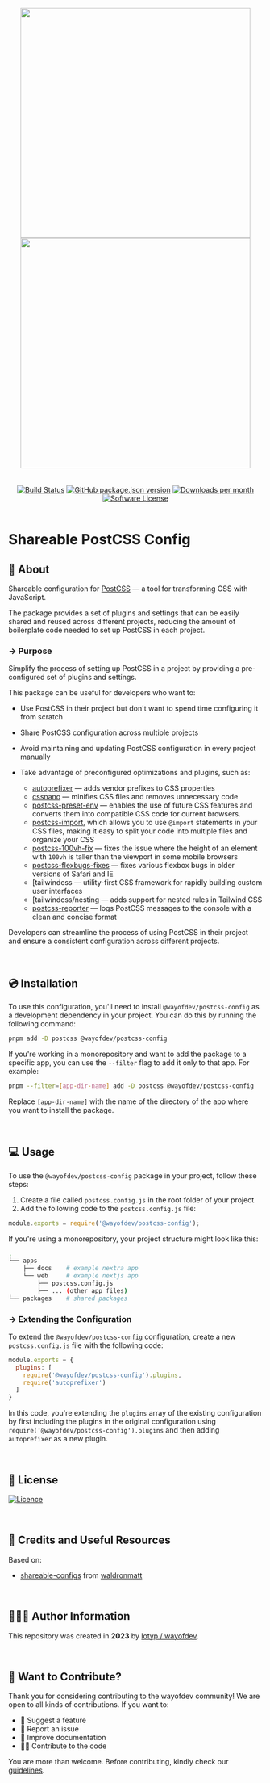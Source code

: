 <br>

<div align="center">
<img width="456" src="https://raw.githubusercontent.com/wayofdev/next-starter-tpl/master/assets/logo.gh-light-mode-only.png#gh-light-mode-only">
<img width="456" src="https://raw.githubusercontent.com/wayofdev/next-starter-tpl/master/assets/logo.gh-dark-mode-only.png#gh-dark-mode-only">
</div>


<br>

<br>

<div align="center">
<a href="https://actions-badge.atrox.dev/wayofdev/npm-shareable-configs/goto"><img alt="Build Status" src="https://img.shields.io/endpoint.svg?url=https%3A%2F%2Factions-badge.atrox.dev%2Fwayofdev%2Fnext-starter-tpl%2Fbadge&style=flat-square"/></a>
<a href="https://www.npmjs.com/package/@wayofdev/postcss-config"><img alt="GitHub package.json version" src="https://img.shields.io/npm/v/@wayofdev/postcss-config?style=flat-square"></a>
<a href="https://www.npmjs.com/package/@wayofdev/postcss-config?activeTab=versions"><img alt="Downloads per month" src="https://img.shields.io/npm/dm/@wayofdev/postcss-config?style=flat-square"></a>
<a href="LICENSE.md"><img src="https://img.shields.io/github/license/wayofdev/npm-shareable-configs.svg?style=flat-square&color=blue" alt="Software License"/></a>
</div>
<br>

# Shareable PostCSS Config

## 📄 About

Shareable configuration for [PostCSS](https://postcss.org/) — a tool for transforming CSS with JavaScript.

The package provides a set of plugins and settings that can be easily shared and reused across different projects, reducing the amount of boilerplate code needed to set up PostCSS in each project.

### → Purpose

Simplify the process of setting up PostCSS in a project by providing a pre-configured set of plugins and settings.

This package can be useful for developers who want to:

- Use PostCSS in their project but don't want to spend time configuring it from scratch
- Share PostCSS configuration across multiple projects
- Avoid maintaining and updating PostCSS configuration in every project manually

- Take advantage of preconfigured optimizations and plugins, such as:
  - [autoprefixer](https://github.com/postcss/autoprefixer) — adds vendor prefixes to CSS properties
  - [cssnano](https://cssnano.co) — minifies CSS files and removes unnecessary code
  - [postcss-preset-env](https://github.com/csstools/postcss-plugins) — enables the use of future CSS features and converts them into compatible CSS code for current browsers.
  - [postcss-import](https://github.com/postcss/postcss-import), which allows you to use `@import` statements in your CSS files, making it easy to split your code into multiple files and organize your CSS
  - [postcss-100vh-fix](https://github.com/postcss/postcss-100vh-fix) — fixes the issue where the height of an element with `100vh` is taller than the viewport in some mobile browsers
  - [postcss-flexbugs-fixes](https://github.com/luisrudge/postcss-flexbugs-fixes) — fixes various flexbox bugs in older versions of Safari and IE
  - [tailwindcss — utility-first CSS framework for rapidly building custom user interfaces
  - [tailwindcss/nesting — adds support for nested rules in Tailwind CSS
  - [postcss-reporter](https://github.com/postcss/postcss-reporter) — logs PostCSS messages to the console with a clean and concise format

Developers can streamline the process of using PostCSS in their project and ensure a consistent configuration across different projects.

<br>

## 💿 Installation

To use this configuration, you'll need to install `@wayofdev/postcss-config` as a development dependency in your project. You can do this by running the following command:

```bash
pnpm add -D postcss @wayofdev/postcss-config
```

If you're working in a monorepository and want to add the package to a specific app, you can use the `--filter` flag to add it only to that app. For example:

```bash
pnpm --filter=[app-dir-name] add -D postcss @wayofdev/postcss-config
```

Replace `[app-dir-name]` with the name of the directory of the app where you want to install the package.

<br>

## 💻 Usage

To use the `@wayofdev/postcss-config` package in your project, follow these steps:

1. Create a file called `postcss.config.js` in the root folder of your project.
2. Add the following code to the `postcss.config.js` file:

```js
module.exports = require('@wayofdev/postcss-config');
```

If you're using a monorepository, your project structure might look like this:

```bash
.
└── apps
    ├── docs    # example nextra app
    └── web     # example nextjs app
        ├── postcss.config.js
        ├── ... (other app files)
└── packages    # shared packages
```

### → Extending the Configuration

To extend the `@wayofdev/postcss-config` configuration, create a new `postcss.config.js` file with the following code:

```js
module.exports = {
  plugins: [
    require('@wayofdev/postcss-config').plugins,
    require('autoprefixer')
  ]
}
```

In this code, you're extending the `plugins` array of the existing configuration by first including the plugins in the original configuration using `require('@wayofdev/postcss-config').plugins` and then adding `autoprefixer` as a new plugin.

<br>

## 🤝 License

[![Licence](https://img.shields.io/github/license/wayofdev/npm-shareable-configs?style=for-the-badge&color=blue)](./LICENSE)

<br>

## 🧱 Credits and Useful Resources

Based on:

- [shareable-configs](https://github.com/waldronmatt/shareable-configs) from [waldronmatt](https://github.com/waldronmatt)

<br>

## 🙆🏼‍♂️ Author Information

This repository was created in **2023** by [lotyp / wayofdev](https://github.com/wayofdev).

<br>

## 🙌 Want to Contribute?

Thank you for considering contributing to the wayofdev community!
We are open to all kinds of contributions. If you want to:

- 🤔 Suggest a feature
- 🐛 Report an issue
- 📖 Improve documentation
- 👨‍💻 Contribute to the code

You are more than welcome. Before contributing, kindly check our [guidelines](https://next-starter-tpl-docs.wayof.dev/contribution).

